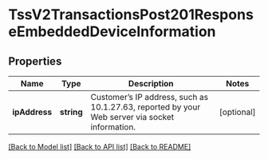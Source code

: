 # TssV2TransactionsPost201ResponseEmbeddedDeviceInformation

## Properties
Name | Type | Description | Notes
------------ | ------------- | ------------- | -------------
**ipAddress** | **string** | Customer’s IP address, such as 10.1.27.63, reported by your Web server via socket information. | [optional] 

[[Back to Model list]](../README.md#documentation-for-models) [[Back to API list]](../README.md#documentation-for-api-endpoints) [[Back to README]](../README.md)


